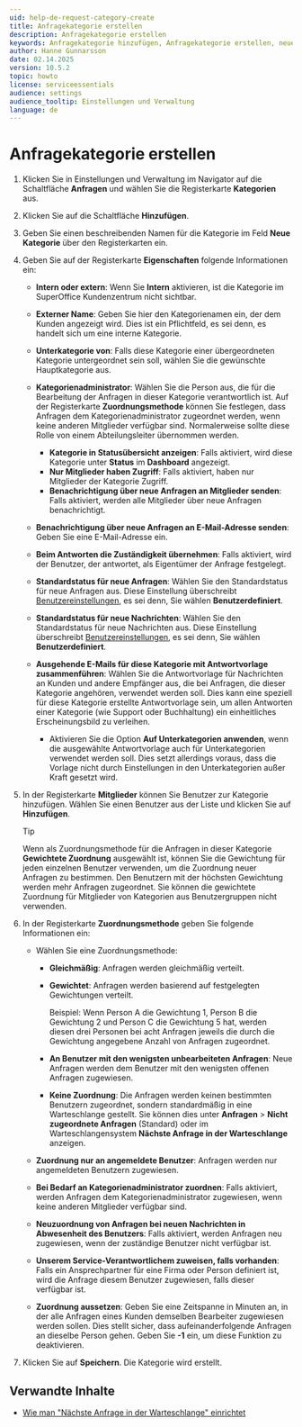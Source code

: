 ```yaml
---
uid: help-de-request-category-create
title: Anfragekategorie erstellen
description: Anfragekategorie erstellen
keywords: Anfragekategorie hinzufügen, Anfragekategorie erstellen, neue Anfragekategorie, Anfragekategorie, Kategorien-Registerkarte, Anfrage, Kategorie
author: Hanne Gunnarsson
date: 02.14.2025
version: 10.5.2
topic: howto
license: serviceessentials
audience: settings
audience_tooltip: Einstellungen und Verwaltung
language: de
---
```


# Anfragekategorie erstellen

1. Klicken Sie in Einstellungen und Verwaltung im Navigator auf die Schaltfläche **Anfragen** und wählen Sie die Registerkarte **Kategorien** aus.

1. Klicken Sie auf die Schaltfläche **Hinzufügen**.

1. Geben Sie einen beschreibenden Namen für die Kategorie im Feld **Neue Kategorie** über den Registerkarten ein.

1. Geben Sie auf der Registerkarte **Eigenschaften** folgende Informationen ein:

    * **Intern oder extern**: Wenn Sie **Intern** aktivieren, ist die Kategorie im SuperOffice Kundenzentrum nicht sichtbar.

    * **Externer Name**: Geben Sie hier den Kategorienamen ein, der dem Kunden angezeigt wird. Dies ist ein Pflichtfeld, es sei denn, es handelt sich um eine interne Kategorie.

    * **Unterkategorie von**: Falls diese Kategorie einer übergeordneten Kategorie untergeordnet sein soll, wählen Sie die gewünschte Hauptkategorie aus.

    * **Kategorienadministrator**: Wählen Sie die Person aus, die für die Bearbeitung der Anfragen in dieser Kategorie verantwortlich ist. Auf der Registerkarte **Zuordnungsmethode** können Sie festlegen, dass Anfragen dem Kategorienadministrator zugeordnet werden, wenn keine anderen Mitglieder verfügbar sind. Normalerweise sollte diese Rolle von einem Abteilungsleiter übernommen werden.

        * **Kategorie in Statusübersicht anzeigen**: Falls aktiviert, wird diese Kategorie unter **Status** im **Dashboard** angezeigt.
        * **Nur Mitglieder haben Zugriff**: Falls aktiviert, haben nur Mitglieder der Kategorie Zugriff.
        * **Benachrichtigung über neue Anfragen an Mitglieder senden**: Falls aktiviert, werden alle Mitglieder über neue Anfragen benachrichtigt.

    * **Benachrichtigung über neue Anfragen an E-Mail-Adresse senden**: Geben Sie eine E-Mail-Adresse ein.

    * **Beim Antworten die Zuständigkeit übernehmen**: Falls aktiviert, wird der Benutzer, der antwortet, als Eigentümer der Anfrage festgelegt.

    * **Standardstatus für neue Anfragen**: Wählen Sie den Standardstatus für neue Anfragen aus. Diese Einstellung überschreibt [Benutzereinstellungen][1], es sei denn, Sie wählen **Benutzerdefiniert**.

    * **Standardstatus für neue Nachrichten**: Wählen Sie den Standardstatus für neue Nachrichten aus. Diese Einstellung überschreibt [Benutzereinstellungen][1], es sei denn, Sie wählen **Benutzerdefiniert**.

    * **Ausgehende E-Mails für diese Kategorie mit Antwortvorlage zusammenführen**: Wählen Sie die Antwortvorlage für Nachrichten an Kunden und andere Empfänger aus, die bei Anfragen, die dieser Kategorie angehören, verwendet werden soll. Dies kann eine speziell für diese Kategorie erstellte Antwortvorlage sein, um allen Antworten einer Kategorie (wie Support oder Buchhaltung) ein einheitliches Erscheinungsbild zu verleihen.

        * Aktivieren Sie die Option **Auf Unterkategorien anwenden**, wenn die ausgewählte Antwortvorlage auch für Unterkategorien verwendet werden soll. Dies setzt allerdings voraus, dass die Vorlage nicht durch Einstellungen in den Unterkategorien außer Kraft gesetzt wird.

1. In der Registerkarte **Mitglieder** können Sie Benutzer zur Kategorie hinzufügen. Wählen Sie einen Benutzer aus der Liste und klicken Sie auf **Hinzufügen**.

    > [!TIP]
    > Wenn als Zuordnungsmethode für die Anfragen in dieser Kategorie **Gewichtete Zuordnung** ausgewählt ist, können Sie die Gewichtung für jeden einzelnen Benutzer verwenden, um die Zuordnung neuer Anfragen zu bestimmen. Den Benutzern mit der höchsten Gewichtung werden mehr Anfragen zugeordnet. Sie können die gewichtete Zuordnung für Mitglieder von Kategorien aus Benutzergruppen nicht verwenden.

1. In der Registerkarte **Zuordnungsmethode** geben Sie folgende Informationen ein:

    * Wählen Sie eine Zuordnungsmethode:

        * **Gleichmäßig**: Anfragen werden gleichmäßig verteilt.
        * **Gewichtet**: Anfragen werden basierend auf festgelegten Gewichtungen verteilt.

            Beispiel: Wenn Person A die Gewichtung 1, Person B die Gewichtung 2 und Person C die Gewichtung 5 hat, werden diesen drei Personen bei acht Anfragen jeweils die durch die Gewichtung angegebene Anzahl von Anfragen zugeordnet.

        * **An Benutzer mit den wenigsten unbearbeiteten Anfragen**: Neue Anfragen werden dem Benutzer mit den wenigsten offenen Anfragen zugewiesen.
        * **Keine Zuordnung**: Die Anfragen werden keinen bestimmten Benutzern zugeordnet, sondern standardmäßig in eine Warteschlange gestellt. Sie können dies unter **Anfragen** > **Nicht zugeordnete Anfragen** (Standard) oder im Warteschlangensystem **Nächste Anfrage in der Warteschlange** anzeigen.

    * **Zuordnung nur an angemeldete Benutzer**: Anfragen werden nur angemeldeten Benutzern zugewiesen.

    * **Bei Bedarf an Kategorienadministrator zuordnen**: Falls aktiviert, werden Anfragen dem Kategorienadministrator zugewiesen, wenn keine anderen Mitglieder verfügbar sind.

    * **Neuzuordnung von Anfragen bei neuen Nachrichten in Abwesenheit des Benutzers**: Falls aktiviert, werden Anfragen neu zugewiesen, wenn der zuständige Benutzer nicht verfügbar ist.

    * **Unserem Service-Verantwortlichem zuweisen, falls vorhanden**: Falls ein Ansprechpartner für eine Firma oder Person definiert ist, wird die Anfrage diesem Benutzer zugewiesen, falls dieser verfügbar ist.

    * **Zuordnung aussetzen**: Geben Sie eine Zeitspanne in Minuten an, in der alle Anfragen eines Kunden demselben Bearbeiter zugewiesen werden sollen. Dies stellt sicher, dass aufeinanderfolgende Anfragen an dieselbe Person gehen. Geben Sie **-1** ein, um diese Funktion zu deaktivieren.

1. Klicken Sie auf **Speichern**. Die Kategorie wird erstellt.

## Verwandte Inhalte

* [Wie man "Nächste Anfrage in der Warteschlange" einrichtet][3]

<!-- Referenzierte Links -->
[1]: ../../../admin/preferences/learn/index.md
[3]: ../next-in-queue.md

<!-- Referenced images -->
